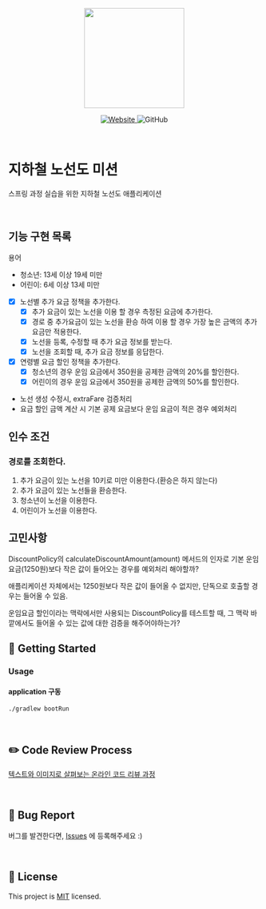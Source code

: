 <p align="center">
    <img width="200px;" src="https://raw.githubusercontent.com/woowacourse/atdd-subway-admin-frontend/master/images/main_logo.png"/>
</p>
<p align="center">
  <a href="https://techcourse.woowahan.com/c/Dr6fhku7" alt="woowacuorse subway">
    <img alt="Website" src="https://img.shields.io/website?url=https%3A%2F%2Fedu.nextstep.camp%2Fc%2FR89PYi5H">
  </a>
  <img alt="GitHub" src="https://img.shields.io/github/license/woowacourse/atdd-subway-path">
</p>

<br>

# 지하철 노선도 미션
스프링 과정 실습을 위한 지하철 노선도 애플리케이션

<br>

## 기능 구현 목록

용어
* 청소년: 13세 이상 19세 미만
* 어린이: 6세 이상 13세 미만

- [x] 노선별 추가 요금 정책을 추가한다.
  - [x] 추가 요금이 있는 노선을 이용 할 경우 측정된 요금에 추가한다.
  - [x] 경로 중 추가요금이 있는 노선을 환승 하여 이용 할 경우 가장 높은 금액의 추가 요금만 적용한다.
  - [x] 노선을 등록, 수정할 때 추가 요금 정보를 받는다.
  - [x] 노선을 조회할 때, 추가 요금 정보를 응답한다.
- [x] 연령별 요금 할인 정책을 추가한다.
  - [x] 청소년의 경우 운임 요금에서 350원을 공제한 금액의 20%를 할인한다.
  - [x] 어린이의 경우 운임 요금에서 350원을 공제한 금액의 50%를 할인한다.

* 노선 생성 수정시, extraFare 검증처리
* 요금 할인 금액 계산 시 기본 공제 요금보다 운임 요금이 적은 경우 예외처리

## 인수 조건

### 경로를 조회한다.

1. 추가 요금이 있는 노선을 10키로 미만 이용한다.(환승은 하지 않는다)
2. 추가 요금이 있는 노선들을 환승한다.
3. 청소년이 노선을 이용한다.
4. 어린이가 노선을 이용한다.


## 고민사항

DiscountPolicy의 calculateDiscountAmount(amount) 메서드의 인자로 기본 운임 요금(1250원)보다 작은 값이 들어오는 경우를 예외처리 해야할까?

애플리케이션 자체에서는 1250원보다 작은 값이 들어올 수 없지만, 단독으로 호출할 경우는 들어올 수 있음.

운임요금 할인이라는 맥락에서만 사용되는 DiscountPolicy를 테스트할 때, 그 맥락 바깥에서도 들어올 수 있는 값에 대한 검증을 해주어야하는가?


## 🚀 Getting Started
### Usage
#### application 구동
```
./gradlew bootRun
```
<br>

## ✏️ Code Review Process
[텍스트와 이미지로 살펴보는 온라인 코드 리뷰 과정](https://github.com/next-step/nextstep-docs/tree/master/codereview)

<br>

## 🐞 Bug Report

버그를 발견한다면, [Issues](https://github.com/woowacourse/atdd-subway-path/issues) 에 등록해주세요 :)

<br>

## 📝 License

This project is [MIT](https://github.com/woowacourse/atdd-subway-path/blob/master/LICENSE) licensed.
